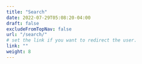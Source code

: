 ```yaml
---
title: "Search"
date: 2022-07-29T05:08:20-04:00
draft: false
excludeFromTopNav: false
url: "/search/"
# set the link if you want to redirect the user.
link: ""
weight: 8
---
```


<link href="/_pagefind/pagefind-ui.css" rel="stylesheet">
<script src="/_pagefind/pagefind-ui.js" type="text/javascript"></script>
<div id="search"></div>
<script>
    window.addEventListener('DOMContentLoaded', (event) => {
        new PagefindUI({ element: "#search", 
        showImages: false,
        });
    });
</script>